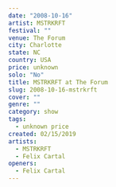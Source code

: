 ```yaml
---
date: "2008-10-16"
artist: MSTRKRFT
festival: ""
venue: The Forum
city: Charlotte
state: NC
country: USA
price: unknown
solo: "No"
title: MSTRKRFT at The Forum
slug: 2008-10-16-mstrkrft
cover: ""
genre: ""
category: show
tags:
  - unknown price
created: 02/15/2019
artists:
  - MSTRKRFT
  - Felix Cartal
openers:
  - Felix Cartal
---
```


